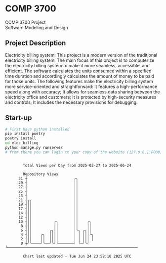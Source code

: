 # COMP 3700
COMP 3700 Project  
Software Modeling and Design
## Project Description
Electricity billing system: This project is a modern version of the traditional electricity billing system. The main focus of this project is to computerize the electricity billing system to make it more seamless, accessible, and efficient. The software calculates the units consumed within a specified time duration and accordingly calculates the amount of money to be paid for those units. The following features make the electricity billing system more service-oriented and straightforward: It features a high-performance speed along with accuracy; It allows for seamless data sharing between the electricity office and customers; It is protected by high-security measures and controls; It includes the necessary provisions for debugging.

## Start-up
```bash
# First have python installed
pip install poetry
poetry install
cd elec_billing
python manage.py runserver
# from there you can login to your copy of the website (127.0.0.1:8000), default creds are admin/admin
```

```

        Total Views per Day from 2025-03-27 to 2025-06-24

        Repository Views
      31 ┼                     ╭╮
      29 ┤                     ││
      27 ┤                     ││
      25 ┤                     ││
      23 ┤                     ││
      21 ┤╭╮                   ││
      19 ┤││                   ││
      17 ┤││                   ││
      14 ┤││                   ││
      12 ┤││                   ││
      10 ┤││          ╭╮       ││    ╭╮
       8 ┤││          ││       ││    ││
       6 ┤││        ╭╮││       │╰╮ ╭╮││
       4 ┤││    ╭╮  ││││       │ │ │││╰╮
       2 ┤││    ││  ││││       │ │ │││ │
       0 ┼╯╰────╯╰──╯╰╯╰───────╯ ╰─╯╰╯ ╰───────────────────────────────────────────────────────────

        Chart last updated - Tue Jun 24 23:58:10 2025 UTC
        
```
